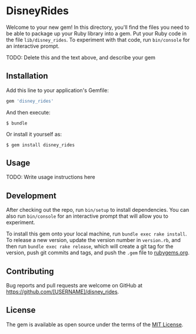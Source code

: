 # DisneyRides

Welcome to your new gem! In this directory, you'll find the files you need to be able to package up your Ruby library into a gem. Put your Ruby code in the file `lib/disney_rides`. To experiment with that code, run `bin/console` for an interactive prompt.

TODO: Delete this and the text above, and describe your gem

## Installation

Add this line to your application's Gemfile:

```ruby
gem 'disney_rides'
```

And then execute:

    $ bundle

Or install it yourself as:

    $ gem install disney_rides

## Usage

TODO: Write usage instructions here

## Development

After checking out the repo, run `bin/setup` to install dependencies. You can also run `bin/console` for an interactive prompt that will allow you to experiment.

To install this gem onto your local machine, run `bundle exec rake install`. To release a new version, update the version number in `version.rb`, and then run `bundle exec rake release`, which will create a git tag for the version, push git commits and tags, and push the `.gem` file to [rubygems.org](https://rubygems.org).

## Contributing

Bug reports and pull requests are welcome on GitHub at https://github.com/[USERNAME]/disney_rides.

## License

The gem is available as open source under the terms of the [MIT License](https://opensource.org/licenses/MIT).

